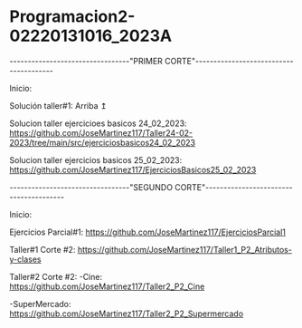 # Programacion2-02220131016_2023A

---------------------------------"PRIMER CORTE"---------------------------------------

Inicio: 

Solución taller#1: Arriba ↥

Solucion taller ejercicioes basicos 24_02_2023: https://github.com/JoseMartinez117/Taller24-02-2023/tree/main/src/ejerciciosbasicos24_02_2023

Solucion taller ejercicios basicos 25_02_2023: https://github.com/JoseMartinez117/EjerciciosBasicos25_02_2023


---------------------------------"SEGUNDO CORTE"---------------------------------------

Inicio:

Ejercicios Parcial#1: https://github.com/JoseMartinez117/EjerciciosParcial1

Taller#1 Corte #2: https://github.com/JoseMartinez117/Taller1_P2_Atributos-y-clases

Taller#2 Corte #2:
-Cine: https://github.com/JoseMartinez117/Taller2_P2_Cine

-SuperMercado: https://github.com/JoseMartinez117/Taller2_P2_Supermercado

